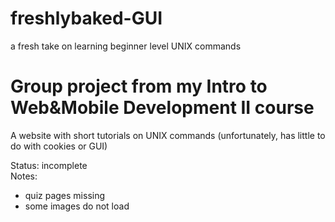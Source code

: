 # freshlybaked-GUI
a fresh take on learning beginner level UNIX commands

<h1>Group project from my Intro to Web&Mobile Development II course</h1>
<p>A website with short tutorials on UNIX commands (unfortunately, has little to do with cookies or GUI)</p>

Status: incomplete</br>
Notes:
- quiz pages missing
- some images do not load
